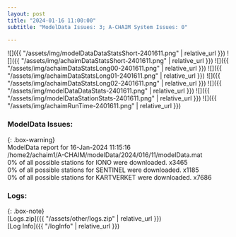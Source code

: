 ```yaml
---
layout: post
title: "2024-01-16 11:00:00"
subtitle: "ModelData Issues: 3; A-CHAIM System Issues: 0"

---
```


![]({{ "/assets/img/modelDataDataStatsShort-2401611.png" | relative_url }})
![]({{ "/assets/img/achaimDataStatsShort-2401611.png" | relative_url }})
![]({{ "/assets/img/achaimDataStatsLong00-2401611.png" | relative_url }})
![]({{ "/assets/img/achaimDataStatsLong01-2401611.png" | relative_url }})
![]({{ "/assets/img/achaimDataStatsLong02-2401611.png" | relative_url }})
![]({{ "/assets/img/modelDataDataStats-2401611.png" | relative_url }})
![]({{ "/assets/img/modelDataStationStats-2401611.png" | relative_url }})
![]({{ "/assets/img/achaimRunTime-2401611.png" | relative_url }})


### ModelData Issues:  
  
{: .box-warning}  
 ModelData report for 16-Jan-2024 11:15:16   
 /home2/achaim1/A-CHAIM/modelData/2024/016/11/modelData.mat   
 0% of all possible stations for IONO were downloaded. x3465   
 0% of all possible stations for SENTINEL were downloaded. x1185   
 0% of all possible stations for KARTVERKET were downloaded. x7686   
  


### Logs:  
  
{: .box-note}  
[Logs.zip]({{ "/assets/other/logs.zip" | relative_url }})  
[Log Info]({{ "/logInfo" | relative_url }})  
